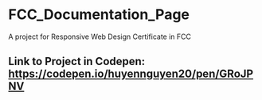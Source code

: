 # FCC_Documentation_Page
A project for Responsive Web Design Certificate in FCC
## Link to Project in Codepen: https://codepen.io/huyennguyen20/pen/GRoJPNV
